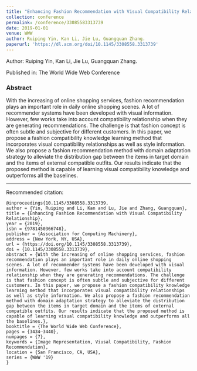 ```yaml
---
title: "Enhancing Fashion Recommendation with Visual Compatibility Relationship"
collection: conference
permalink: /conference/33085583313739
date: 2019-01-01
venue: WWW
author: Ruiping Yin, Kan Li, Jie Lu, Guangquan Zhang.
paperurl: 'https://dl.acm.org/doi/10.1145/3308558.3313739'
---
```

Author: Ruiping Yin, Kan Li, Jie Lu, Guangquan Zhang.

Published in: The World Wide Web Conference

### Abstract

With the increasing of online shopping services, fashion recommendation plays an important role in daily online shopping scenes. A lot of recommender systems have been developed with visual information. However, few works take into account compatibility relationship when they are generating recommendations. The challenge is that fashion concept is often subtle and subjective for different customers. In this paper, we propose a fashion compatibility knowledge learning method that incorporates visual compatibility relationships as well as style information. We also propose a fashion recommendation method with domain adaptation strategy to alleviate the distribution gap between the items in target domain and the items of external compatible outfits. Our results indicate that the proposed method is capable of learning visual compatibility knowledge and outperforms all the baselines.

---

Recommended citation:

```
@inproceedings{10.1145/3308558.3313739,
author = {Yin, Ruiping and Li, Kan and Lu, Jie and Zhang, Guangquan},
title = {Enhancing Fashion Recommendation with Visual Compatibility Relationship},
year = {2019},
isbn = {9781450366748},
publisher = {Association for Computing Machinery},
address = {New York, NY, USA},
url = {https://doi.org/10.1145/3308558.3313739},
doi = {10.1145/3308558.3313739},
abstract = {With the increasing of online shopping services, fashion recommendation plays an important role in daily online shopping scenes. A lot of recommender systems have been developed with visual information. However, few works take into account compatibility relationship when they are generating recommendations. The challenge is that fashion concept is often subtle and subjective for different customers. In this paper, we propose a fashion compatibility knowledge learning method that incorporates visual compatibility relationships as well as style information. We also propose a fashion recommendation method with domain adaptation strategy to alleviate the distribution gap between the items in target domain and the items of external compatible outfits. Our results indicate that the proposed method is capable of learning visual compatibility knowledge and outperforms all the baselines.},
booktitle = {The World Wide Web Conference},
pages = {3434–3440},
numpages = {7},
keywords = {Image Representation, Viusal Compatibility, Fashion Recommendation},
location = {San Francisco, CA, USA},
series = {WWW '19}
}
```
